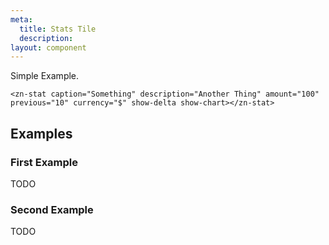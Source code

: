 ```yaml
---
meta:
  title: Stats Tile
  description:
layout: component
---
```


Simple Example.

```html:preview
<zn-stat caption="Something" description="Another Thing" amount="100" previous="10" currency="$" show-delta show-chart></zn-stat>
```

## Examples

### First Example

TODO

### Second Example

TODO


